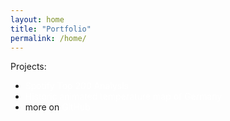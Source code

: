 ```yaml
---
layout: home
title: "Portfolio"
permalink: /home/
---
```


Projects:
- <a style="text-decoration:none; color: white;" href="https://hugolargo.github.io/slides.html">Spotify Top 200 Analysis</a>
- <a style="text-decoration:none; color: white;" href="https://hugolargo.github.io/weather_germany.html">Historic animated temperature map of Germany</a>
- more on <a style="text-decoration:none; color: white;" href="https://github.com/hugolargo">GitHub</a>

